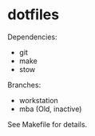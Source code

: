 # dotfiles

Dependencies:

* git
* make
* stow

Branches:

* workstation
* mba (Old, inactive)

See Makefile for details.

